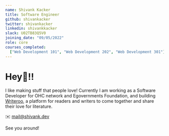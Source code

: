 ```yaml
---
name: Shivank Kacker
title: Software Engineer
github: shivankacker
twitter: shivankacker
linkedin: shivankkacker
slack: U02TB83Q5V0
joining_date: "09/05/2022"
role: core
courses_completed:
  ["Web Development 101", "Web Development 202", "Web Development 301"]
---
```


# Hey👋!!

I like making stuff that people love!
Currently I am working as a Software Developer for OHC network and Egovernments Foundation, and building [Writeroo](https://writeroo.net), a platform for readers and writers to come together and share their love for literature.

✉️ [mail@shivank.dev](mailto:mail@shivank.dev)

See you around!
